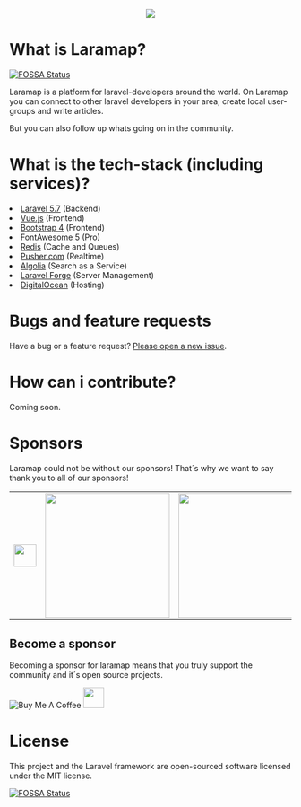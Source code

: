 <p align="center">
<img src="https://raw.githubusercontent.com/laramap/art/master/Laramap_Logo.png">
</p>

# What is Laramap?
[![FOSSA Status](https://app.fossa.io/api/projects/git%2Bgithub.com%2Flaramap%2Flaramap.com.svg?type=shield)](https://app.fossa.io/projects/git%2Bgithub.com%2Flaramap%2Flaramap.com?ref=badge_shield)

Laramap is a platform for laravel-developers around the world.
On Laramap you can connect to other laravel developers in your area, create local user-groups and write articles.

But you can also follow up whats going on in the community.

# What is the tech-stack (including services)?
<li><a href="https://laravel.com">Laravel 5.7</a> (Backend)</li>
<li><a href="https://vuejs.org">Vue.js</a> (Frontend)</li>
<li><a href="https://getbootstrap.com">Bootstrap 4</a> (Frontend)</li>
<li><a href="https://fontawesome.com">FontAwesome 5</a> (Pro)</li>
<li><a href="https://redis.io">Redis</a> (Cache and Queues)</li>
<li><a href="https://pusher.com">Pusher.com</a> (Realtime)</li>
<li><a href="https://algolia.com">Algolia</a> (Search as a Service)</li>
<li><a href="https://forge.laravel.com">Laravel Forge</a> (Server Management)</li>
<li><a href="https://m.do.co/c/3dca62b8d69e">DigitalOcean</a> (Hosting)</li>

# Bugs and feature requests
Have a bug or a feature request? <a href="https://github.com/laramap/laramap.com/issues/new/choose">Please open a new issue</a>.

# How can i contribute?
Coming soon.

# Sponsors
Laramap could not be without our sponsors! That´s why we want to say thank you to all of our sponsors!

<table>
  <tbody>
    <tr>
      <td align="center" valign="middle">
        <a href="https://m.do.co/c/3dca62b8d69e" target="_blank">
          <img height="40px" src="https://raw.githubusercontent.com/laramap/laramap.com/master/public/static/DO_Logo_Horizontal_Blue.png">
        </a>
      </td>
      <td align="center" valign="middle">
        <a href="https://algolia.com" target="_blank">
          <img width="222px" src="https://raw.githubusercontent.com/laramap/laramap.com/master/public/static/logo-algolia-nebula-blue-whitespaces-1b393e11.png">
        </a>
      </td>
      <td align="center" valign="middle">
        <a href="https://pusher.com" target="_blank">
          <img width="222px" src="https://raw.githubusercontent.com/laramap/laramap.com/master/public/static/pusher.png">
        </a>
      </td>
      <td align="center" valign="middle">
        <a href="https://www.vultr.com/?ref=7514766" target="_blank">
          <img width="222px" src="https://www.vultr.com/media/logo_onwhite.svg">
        </a>
      </td>
    </tr>
    <tr>
  </tbody>
</table>

## Become a sponsor
Becoming a sponsor for laramap means that you truly support the community and it´s open source projects.

<img src="https://www.buymeacoffee.com/assets/img/custom_images/orange_img.png" alt="Buy Me A Coffee" style="height: auto !important;width: auto !important;" >
<a href="https://www.patreon.com/bePatron?u=3200756">
    <img height="37px;" src="https://raw.githubusercontent.com/laramap/laramap.com/master/public/static/become_a_patron_button3x.png">
</a>

# License
This project and the Laravel framework are open-sourced software licensed under the MIT license.

[![FOSSA Status](https://app.fossa.io/api/projects/git%2Bgithub.com%2Flaramap%2Flaramap.com.svg?type=large)](https://app.fossa.io/projects/git%2Bgithub.com%2Flaramap%2Flaramap.com?ref=badge_large)
